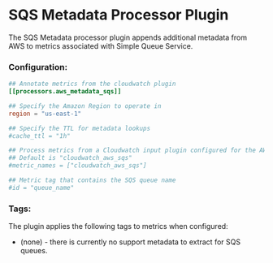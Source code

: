 # SQS Metadata Processor Plugin

The SQS Metadata processor plugin appends additional metadata from AWS to metrics associated with Simple Queue Service.

### Configuration:

```toml
## Annotate metrics from the cloudwatch plugin
[[processors.aws_metadata_sqs]]

## Specify the Amazon Region to operate in
region = "us-east-1"

## Specify the TTL for metadata lookups
#cache_ttl = "1h"

## Process metrics from a Cloudwatch input plugin configured for the AWS/SQS namespace
## Default is "cloudwatch_aws_sqs"
#metric_names = ["cloudwatch_aws_sqs"]

## Metric tag that contains the SQS queue name
#id = "queue_name"

```

### Tags:

The plugin applies the following tags to metrics when configured:

* (none) - there is currently no support metadata to extract for SQS queues.
